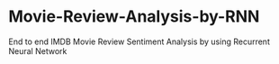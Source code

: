 # Movie-Review-Analysis-by-RNN
End to end IMDB Movie Review Sentiment Analysis by using Recurrent Neural Network
